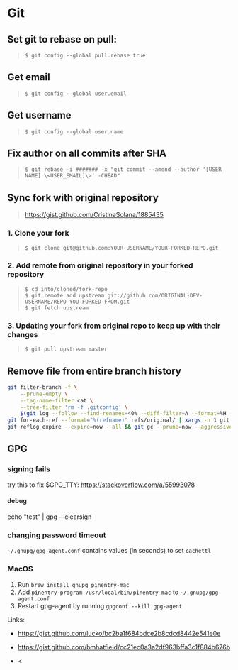 # Git

## Set git to rebase on pull:

> `$ git config --global pull.rebase true`

## Get email

> `$ git config --global user.email`

## Get username

> `$ git config --global user.name`

## Fix author on all commits after SHA

> `$ git rebase -i ####### -x "git commit --amend --author '[USER NAME] \<USER_EMAIL]\>' -CHEAD"`

## Sync fork with original repository

> <https://gist.github.com/CristinaSolana/1885435>

### 1. Clone your fork

> `$ git clone git@github.com:YOUR-USERNAME/YOUR-FORKED-REPO.git`

### 2. Add remote from original repository in your forked repository

> `$ cd into/cloned/fork-repo`  
> `$ git remote add upstream git://github.com/ORIGINAL-DEV-USERNAME/REPO-YOU-FORKED-FROM.git`  
> `$ git fetch upstream`

### 3. Updating your fork from original repo to keep up with their changes

> `$ git pull upstream master`

## Remove file from entire branch history

```bash
git filter-branch -f \
    --prune-empty \
    --tag-name-filter cat \
    --tree-filter 'rm -f .gitconfig' \
    $(git log --follow --find-renames=40% --diff-filter=A --format=%H -- .gitconfig)~..HEAD
git for-each-ref --format="%(refname)" refs/original/ | xargs -n 1 git update-ref -d
git reflog expire --expire=now --all && git gc --prune=now --aggressive
```

## GPG

### signing fails

try this to fix $GPG_TTY: <https://stackoverflow.com/a/55993078>

#### debug

echo "test" | gpg --clearsign

### changing password timeout

`~/.gnupg/gpg-agent.conf` contains values (in seconds) to set `cachettl`

### MacOS

1. Run `brew install gnupg pinentry-mac`
2. Add `pinentry-program /usr/local/bin/pinentry-mac` to `~/.gnupg/gpg-agent.conf`
3. Restart gpg-agent by running `gpgconf --kill gpg-agent`

Links:

- <https://gist.github.com/lucko/bc2ba1f684bdce2b8cdcd8442e541e0e>
- <https://gist.github.com/bmhatfield/cc21ec0a3a2df963bffa3c1f884b676b>

- <
